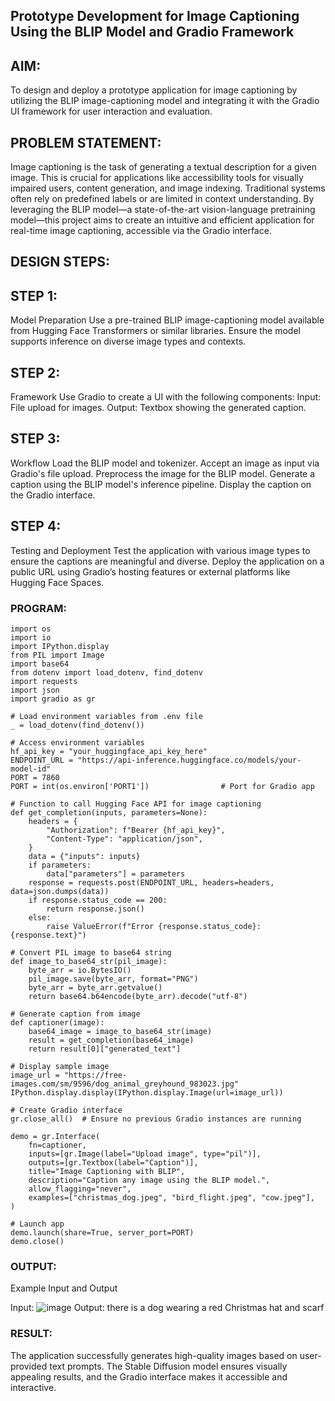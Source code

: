 ## Prototype Development for Image Captioning Using the BLIP Model and Gradio Framework

## AIM:
To design and deploy a prototype application for image captioning by utilizing the BLIP image-captioning model and integrating it with the Gradio UI framework for user interaction and evaluation.

## PROBLEM STATEMENT:
Image captioning is the task of generating a textual description for a given image. This is crucial for applications like accessibility tools for visually impaired users, content generation, and image indexing. Traditional systems often rely on predefined labels or are limited in context understanding. By leveraging the BLIP model—a state-of-the-art vision-language pretraining model—this project aims to create an intuitive and efficient application for real-time image captioning, accessible via the Gradio interface.

## DESIGN STEPS:
## STEP 1:
Model Preparation
Use a pre-trained BLIP image-captioning model available from Hugging Face Transformers or similar libraries. Ensure the model supports inference on diverse image types and contexts.

## STEP 2:
Framework
Use Gradio to create a UI with the following components: Input: File upload for images. Output: Textbox showing the generated caption.

## STEP 3:
Workflow
Load the BLIP model and tokenizer. Accept an image as input via Gradio's file upload. Preprocess the image for the BLIP model. Generate a caption using the BLIP model's inference pipeline. Display the caption on the Gradio interface.

## STEP 4:
Testing and Deployment
Test the application with various image types to ensure the captions are meaningful and diverse. Deploy the application on a public URL using Gradio’s hosting features or external platforms like Hugging Face Spaces.
### PROGRAM:
```
import os
import io
import IPython.display
from PIL import Image
import base64
from dotenv import load_dotenv, find_dotenv
import requests
import json
import gradio as gr

# Load environment variables from .env file
_ = load_dotenv(find_dotenv())

# Access environment variables
hf_api_key = "your_huggingface_api_key_here"
ENDPOINT_URL = "https://api-inference.huggingface.co/models/your-model-id"
PORT = 7860 
PORT = int(os.environ['PORT1'])                # Port for Gradio app

# Function to call Hugging Face API for image captioning
def get_completion(inputs, parameters=None):
    headers = {
        "Authorization": f"Bearer {hf_api_key}",
        "Content-Type": "application/json",
    }
    data = {"inputs": inputs}
    if parameters:
        data["parameters"] = parameters
    response = requests.post(ENDPOINT_URL, headers=headers, data=json.dumps(data))
    if response.status_code == 200:
        return response.json()
    else:
        raise ValueError(f"Error {response.status_code}: {response.text}")

# Convert PIL image to base64 string
def image_to_base64_str(pil_image):
    byte_arr = io.BytesIO()
    pil_image.save(byte_arr, format="PNG")
    byte_arr = byte_arr.getvalue()
    return base64.b64encode(byte_arr).decode("utf-8")

# Generate caption from image
def captioner(image):
    base64_image = image_to_base64_str(image)
    result = get_completion(base64_image)
    return result[0]["generated_text"]

# Display sample image
image_url = "https://free-images.com/sm/9596/dog_animal_greyhound_983023.jpg"
IPython.display.display(IPython.display.Image(url=image_url))

# Create Gradio interface
gr.close_all()  # Ensure no previous Gradio instances are running

demo = gr.Interface(
    fn=captioner,
    inputs=[gr.Image(label="Upload image", type="pil")],
    outputs=[gr.Textbox(label="Caption")],
    title="Image Captioning with BLIP",
    description="Caption any image using the BLIP model.",
    allow_flagging="never",
    examples=["christmas_dog.jpeg", "bird_flight.jpeg", "cow.jpeg"],
)

# Launch app
demo.launch(share=True, server_port=PORT)
demo.close()

```

### OUTPUT:
Example Input and Output

Input:
![image](https://github.com/user-attachments/assets/c87f74f5-6922-495d-aebe-56cc20413c47)
Output:
there is a dog wearing a red Christmas hat and scarf


### RESULT:
The application successfully generates high-quality images based on user-provided text prompts. The Stable Diffusion model ensures visually appealing results, and the Gradio interface makes it accessible and interactive.
